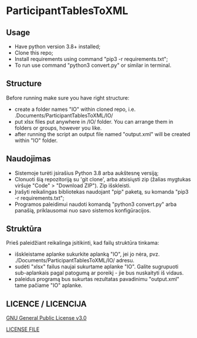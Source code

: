 # ParticipantTablesToXML
## Usage
- Have python version 3.8+ installed;
- Clone this repo;
- Install requirements using command "pip3 -r requirements.txt";
- To run use command "python3 convert.py" or similar in terminal.

## Structure
Before running make sure you have right structure:
- create a folder names "IO" within cloned repo, i.e. .Documents/ParticipantTablesToXML/IO/
- put xlsx files put anywhere in /IO/ folder. You can arrange them in folders or groups, however you like.
- after running the script an output file named "output.xml" will be created within "IO" folder.

## Naudojimas
- Sistemoje turėti įsirašius Python 3.8 arba aukštesnę versiją;
- Clonuoti šią repozitoriją su 'git clone', arba atsisiųsti zip (žalias mygtukas viršuje "Code" > "Download ZIP"). Zip išskleisti.
- Įrašyti reikalingas bibliotekas naudojant "pip" paketą, su komanda "pip3 -r requirements.txt";
- Programos paleidimui naudoti komandą "python3 convert.py" arba panašią, priklausomai nuo savo sistemos konfigūracijos.

## Struktūra
Prieš paleidžiant reikalinga įsitikinti, kad failų struktūra tinkama:
  - išskleistame aplanke sukurkite aplanką "IO", jei jo nėra, pvz. ./Documents/ParticipantTablesToXML/IO/ adresu.
  - sudėti "xlsx" failus naujai sukurtame aplanke "IO". Galite sugrupuoti sub-aplankais pagal patogumą ar poreikį - jie bus nuskaityti iš vidaus.
  - paleidus programą bus sukurtas rezultatas pavadinimu "output.xml" tame pačiame "IO" aplanke.

## LICENCE / LICENCIJA
[GNU General Public License v3.0](https://choosealicense.com/licenses/gpl-3.0/)

[LICENSE FILE](https://github.com/Darth-Carrotpie/ParticipantTablesToXML/blob/main/LICENSE.txt)